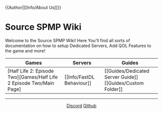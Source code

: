 {{Author|[[Info/About Us]]}}
# Source SPMP Wiki

Welcome to the Source SPMP Wiki! Here You'll find all sorts of documentation on how to setup Dedicated Servers, Add QOL Features to the game and more!

<center>

|Games|Servers|Guides|
|-|-|-|
|[Half Life 2: Episode Two][Games/Half Life 2 Episode Two/Main Page]|[[Info/FastDL Behaviour]]|[[Guides/Dedicated Server Guide]] <br /> [[Guides/Custom Folder]]|

</center>

---

<center>


[Discord](https://discord.gg/xPxqeND8gQ)
[Github](https://github.com/SourceSPMP)

</center>
